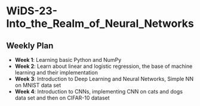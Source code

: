 # WiDS-23-Into_the_Realm_of_Neural_Networks
## Weekly Plan
- **Week 1**: Learning basic Python and NumPy
- **Week 2**:  Learn about linear and logistic regression, the base of machine learning and their implementation
- **Week 3**: Introduction to Deep Learning and Neural Networks, Simple NN on MNIST data set
- **Week 4**: Introduction to CNNs, implementing CNN on cats and dogs data set and then on CIFAR-10 dataset

